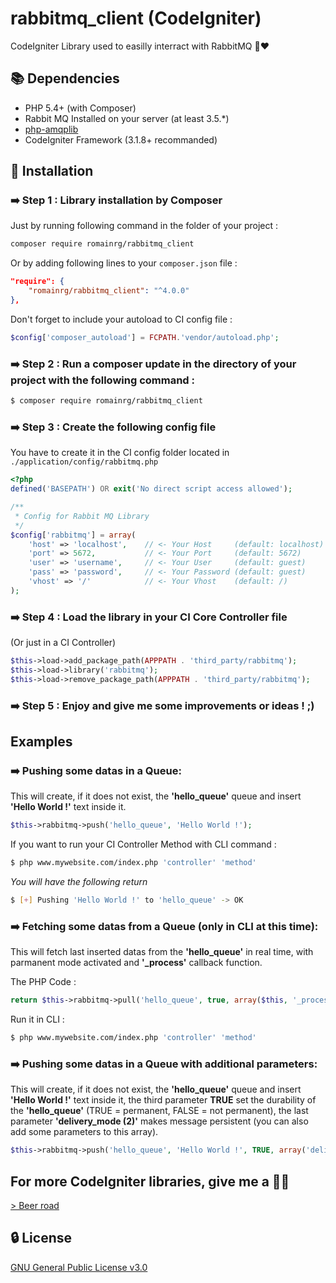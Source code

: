 # rabbitmq_client (CodeIgniter)
CodeIgniter Library used to easilly interract with RabbitMQ 🐰❤

## :books: Dependencies

- PHP 5.4+ (with Composer)
- Rabbit MQ Installed on your server (at least 3.5.*)
- [php-amqplib](https://github.com/videlalvaro/php-amqplib)
- CodeIgniter Framework (3.1.8+ recommanded)

## :beginner: Installation

### :arrow_right: Step 1 : Library installation by Composer

Just by running following command in the folder of your project :
```sh
composer require romainrg/rabbitmq_client
```
Or by adding following lines to your `composer.json` file :
```json
"require": {
    "romainrg/rabbitmq_client": "^4.0.0"
},
```
Don't forget to include your autoload to CI config file :
```php
$config['composer_autoload'] = FCPATH.'vendor/autoload.php';
```

### :arrow_right: Step 2 : Run a composer update in the directory of your project with the following command :

```sh
$ composer require romainrg/rabbitmq_client
```

### :arrow_right: Step 3 : Create the following config file

You have to create it in the CI config folder located in `./application/config/rabbitmq.php`

```php
<?php
defined('BASEPATH') OR exit('No direct script access allowed');

/**
 * Config for Rabbit MQ Library
 */
$config['rabbitmq'] = array(
    'host' => 'localhost',    // <- Your Host     (default: localhost)
    'port' => 5672,           // <- Your Port     (default: 5672)
    'user' => 'username',     // <- Your User     (default: guest)
    'pass' => 'password',     // <- Your Password (default: guest)
    'vhost' => '/'            // <- Your Vhost    (default: /)
);
```

### :arrow_right: Step 4 : Load the library in your CI Core Controller file

(Or just in a CI Controller)

```php
$this->load->add_package_path(APPPATH . 'third_party/rabbitmq');
$this->load->library('rabbitmq');
$this->load->remove_package_path(APPPATH . 'third_party/rabbitmq');
```

### :arrow_right: Step 5 : Enjoy and give me some improvements or ideas ! ;)

## Examples

### :arrow_right: Pushing some datas in a Queue:

This will create, if it does not exist, the **'hello_queue'** queue and insert **'Hello World !'** text inside it.

```php
$this->rabbitmq->push('hello_queue', 'Hello World !');
```

If you want to run your CI Controller Method with CLI command :

```sh
$ php www.mywebsite.com/index.php 'controller' 'method'
```

*You will have the following return*

```sh
$ [+] Pushing 'Hello World !' to 'hello_queue' -> OK
```

### :arrow_right: Fetching some datas from a Queue **(only in CLI at this time)**:

This will fetch last inserted datas from the **'hello_queue'** in real time, with parmanent mode activated and **'_process'** callback function.

The PHP Code :
```php
return $this->rabbitmq->pull('hello_queue', true, array($this, '_process'));
```

Run it in CLI :
```sh
$ php www.mywebsite.com/index.php 'controller' 'method'
```

### :arrow_right: Pushing some datas in a Queue with additional parameters:

This will create, if it does not exist, the **'hello_queue'** queue and insert **'Hello World !'** text inside it, the third parameter **TRUE** set the durability of the **'hello_queue'** (TRUE = permanent, FALSE = not permanent), the last parameter **'delivery_mode (2)'** makes message persistent (you can also add some  parameters to this array).

```php
$this->rabbitmq->push('hello_queue', 'Hello World !', TRUE, array('delivery_mode' => 2));
```
## For more CodeIgniter libraries, give me a :beer::grin:
[> Beer road](https://www.paypal.me/romaingallien)

## :lock: License
[GNU General Public License v3.0](https://www.gnu.org/licenses/gpl-3.0.html)

